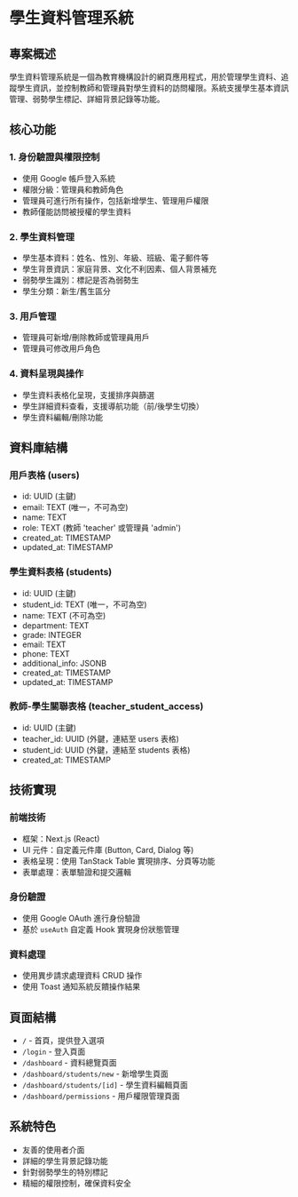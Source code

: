 # 學生資料管理系統

## 專案概述
學生資料管理系統是一個為教育機構設計的網頁應用程式，用於管理學生資料、追蹤學生資訊，並控制教師和管理員對學生資料的訪問權限。系統支援學生基本資訊管理、弱勢學生標記、詳細背景記錄等功能。

## 核心功能

### 1. 身份驗證與權限控制
- 使用 Google 帳戶登入系統
- 權限分級：管理員和教師角色
- 管理員可進行所有操作，包括新增學生、管理用戶權限
- 教師僅能訪問被授權的學生資料

### 2. 學生資料管理
- 學生基本資料：姓名、性別、年級、班級、電子郵件等
- 學生背景資訊：家庭背景、文化不利因素、個人背景補充
- 弱勢學生識別：標記是否為弱勢生
- 學生分類：新生/舊生區分

### 3. 用戶管理
- 管理員可新增/刪除教師或管理員用戶
- 管理員可修改用戶角色

### 4. 資料呈現與操作
- 學生資料表格化呈現，支援排序與篩選
- 學生詳細資料查看，支援導航功能（前/後學生切換）
- 學生資料編輯/刪除功能

## 資料庫結構

### 用戶表格 (users)
- id: UUID (主鍵)
- email: TEXT (唯一，不可為空)
- name: TEXT
- role: TEXT (教師 'teacher' 或管理員 'admin')
- created_at: TIMESTAMP
- updated_at: TIMESTAMP

### 學生資料表格 (students)
- id: UUID (主鍵)
- student_id: TEXT (唯一，不可為空)
- name: TEXT (不可為空)
- department: TEXT
- grade: INTEGER
- email: TEXT
- phone: TEXT
- additional_info: JSONB
- created_at: TIMESTAMP
- updated_at: TIMESTAMP

### 教師-學生關聯表格 (teacher_student_access)
- id: UUID (主鍵)
- teacher_id: UUID (外鍵，連結至 users 表格)
- student_id: UUID (外鍵，連結至 students 表格)
- created_at: TIMESTAMP

## 技術實現

### 前端技術
- 框架：Next.js (React)
- UI 元件：自定義元件庫 (Button, Card, Dialog 等)
- 表格呈現：使用 TanStack Table 實現排序、分頁等功能
- 表單處理：表單驗證和提交邏輯

### 身份驗證
- 使用 Google OAuth 進行身份驗證
- 基於 `useAuth` 自定義 Hook 實現身份狀態管理

### 資料處理
- 使用異步請求處理資料 CRUD 操作
- 使用 Toast 通知系統反饋操作結果

## 頁面結構
- `/` - 首頁，提供登入選項
- `/login` - 登入頁面
- `/dashboard` - 資料總覽頁面
- `/dashboard/students/new` - 新增學生頁面
- `/dashboard/students/[id]` - 學生資料編輯頁面
- `/dashboard/permissions` - 用戶權限管理頁面

## 系統特色
- 友善的使用者介面
- 詳細的學生背景記錄功能
- 針對弱勢學生的特別標記
- 精細的權限控制，確保資料安全
